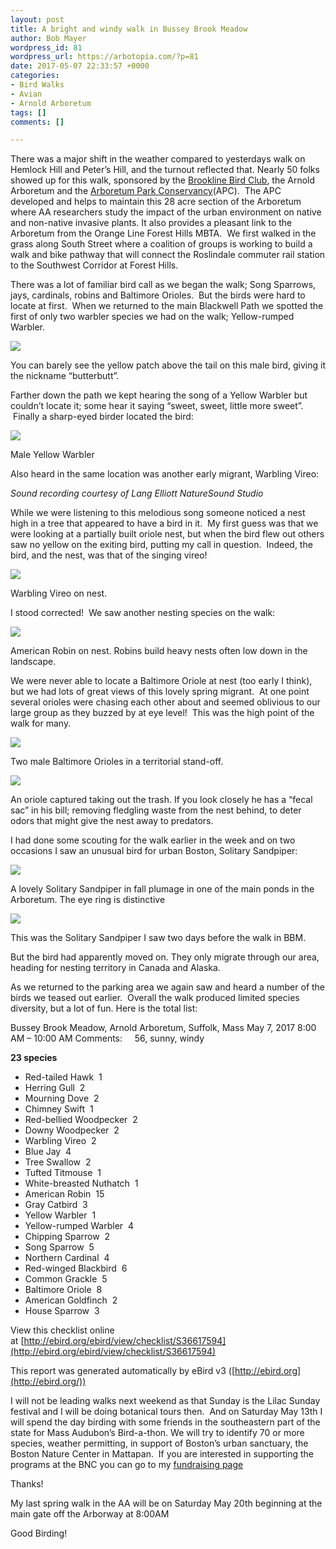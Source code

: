 ```yaml
---
layout: post
title: A bright and windy walk in Bussey Brook Meadow
author: Bob Mayer
wordpress_id: 81
wordpress_url: https://arbotopia.com/?p=81
date: 2017-05-07 22:33:57 +0000
categories:
- Bird Walks
- Avian
- Arnold Arboretum
tags: []
comments: []

---
```

There was a major shift in the weather compared to yesterdays walk on Hemlock Hill and Peter’s Hill, and the turnout reflected that. Nearly 50 folks showed up for this walk, sponsored by the [Brookline Bird Club](http://www.brooklinebirdclub.org/), the Arnold Arboretum and the [Arboretum Park Conservancy](http://www.arboretumparkconservancy.org/)(APC).  The APC developed and helps to maintain this 28 acre section of the Arboretum where AA researchers study the impact of the urban environment on native and non-native invasive plants. It also provides a pleasant link to the Arboretum from the Orange Line Forest Hills MBTA.  We first walked in the grass along South Street where a coalition of groups is working to build a walk and bike pathway that will connect the Roslindale commuter rail station to the Southwest Corridor at Forest Hills.

There was a lot of familiar bird call as we began the walk; Song Sparrows, jays, cardinals, robins and Baltimore Orioles.  But the birds were hard to locate at first.  When we returned to the main Blackwell Path we spotted the first of only two warbler species we had on the walk; Yellow-rumped Warbler.

![](/images/2018/11/P1120856.jpg)

You can barely see the yellow patch above the tail on this male bird, giving it the nickname “butterbutt”.

Farther down the path we kept hearing the song of a Yellow Warbler but couldn’t locate it; some hear it saying “sweet, sweet, little more sweet”.  Finally a sharp-eyed birder located the bird:

![](/images/2018/11/P1080518_1.jpg)

Male Yellow Warbler

Also heard in the same location was another early migrant, Warbling Vireo:

_Sound recording courtesy of Lang Elliott NatureSound Studio_

While we were listening to this melodious song someone noticed a nest high in a tree that appeared to have a bird in it.  My first guess was that we were looking at a partially built oriole nest, but when the bird flew out others saw no yellow on the exiting bird, putting my call in question.  Indeed, the bird, and the nest, was that of the singing vireo!

![](/images/2018/11/P1280042.jpg)

Warbling Vireo on nest.

I stood corrected!  We saw another nesting species on the walk:

![](/images/P1240744.jpg)

American Robin on nest. Robins build heavy nests often low down in the landscape.

We were never able to locate a Baltimore Oriole at nest (too early I think), but we had lots of great views of this lovely spring migrant.  At one point several orioles were chasing each other about and seemed oblivious to our large group as they buzzed by at eye level!  This was the high point of the walk for many.

![](/images/2018/11/P1160016.jpg)

Two male Baltimore Orioles in a territorial stand-off.

![](/images/2018/11/P1030030.jpg)

An oriole captured taking out the trash. If you look closely he has a “fecal sac” in his bill; removing fledgling waste from the nest behind, to deter odors that might give the nest away to predators.

I had done some scouting for the walk earlier in the week and on two occasions I saw an unusual bird for urban Boston, Solitary Sandpiper:

![](/images/2018/11/P1020469.jpg)

A lovely Solitary Sandpiper in fall plumage in one of the main ponds in the Arboretum. The eye ring is distinctive

![](/images/2018/11/P1160036.jpg)

This was the Solitary Sandpiper I saw two days before the walk in BBM.

But the bird had apparently moved on. They only migrate through our area, heading for nesting territory in Canada and Alaska.

As we returned to the parking area we again saw and heard a number of the birds we teased out earlier.  Overall the walk produced limited species diversity, but a lot of fun. Here is the total list:

Bussey Brook Meadow, Arnold Arboretum, Suffolk, Mass
May 7, 2017 8:00 AM – 10:00 AM
Comments:     56, sunny, windy

**23 species**

* Red-tailed Hawk  1
* Herring Gull  2
* Mourning Dove  2
* Chimney Swift  1
* Red-bellied Woodpecker  2
* Downy Woodpecker  2
* Warbling Vireo  2
* Blue Jay  4
* Tree Swallow  2
* Tufted Titmouse  1
* White-breasted Nuthatch  1
* American Robin  15
* Gray Catbird  3
* Yellow Warbler  1
* Yellow-rumped Warbler  4
* Chipping Sparrow  2
* Song Sparrow  5
* Northern Cardinal  4
* Red-winged Blackbird  6
* Common Grackle  5
* Baltimore Oriole  8
* American Goldfinch  2
* House Sparrow  3

View this checklist online at [http://ebird.org/ebird/view/checklist/S36617594](http://ebird.org/ebird/view/checklist/S36617594)

This report was generated automatically by eBird v3 ([http://ebird.org](http://ebird.org/))

I will not be leading walks next weekend as that Sunday is the Lilac Sunday festival and I will be doing botanical tours then.  And on Saturday May 13th I will spend the day birding with some friends in the southeastern part of the state for Mass Audubon’s Bird-a-thon. We will try to identify 70 or more species, weather permitting, in support of Boston’s urban sanctuary, the Boston Nature Center in Mattapan.  If you are interested in supporting the programs at the BNC you can go to my [fundraising page](https://goo.gl/vBoKGt)

Thanks!

My last spring walk in the AA will be on Saturday May 20th beginning at the main gate off the Arborway at 8:00AM

Good Birding!